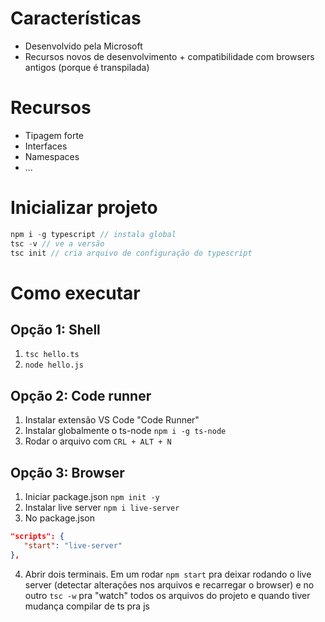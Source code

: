 # Características
* Desenvolvido pela Microsoft
* Recursos novos de desenvolvimento + compatibilidade com browsers antigos (porque é transpilada)

# Recursos
- Tipagem forte
- Interfaces
- Namespaces
- ...

# Inicializar projeto
```js
npm i -g typescript // instala global
tsc -v // ve a versão
tsc init // cria arquivo de configuração do typescript
```

# Como executar
## Opção 1: Shell
1. `tsc hello.ts`
2. `node hello.js`

## Opção 2: Code runner
1. Instalar extensão VS Code "Code Runner"
2. Instalar globalmente o ts-node `npm i -g ts-node`
3. Rodar o arquivo com `CRL + ALT + N`

## Opção 3: Browser
1. Iniciar package.json `npm init -y`
2. Instalar live server `npm i live-server`
3. No package.json
``` json
"scripts": {
   "start": "live-server"
},
```
4. Abrir dois terminais. Em um rodar `npm start` pra deixar rodando o live server (detectar alterações nos arquivos e recarregar o browser) e no outro `tsc -w` pra "watch" todos os arquivos do projeto e quando tiver mudança compilar de ts pra js